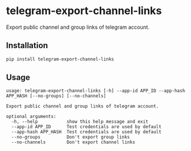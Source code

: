# telegram-export-channel-links

Export public channel and group links of telegram account.

## Installation

``` sh
pip install telegram-export-channel-links
```

## Usage

```
usage: telegram-export-channel-links [-h] --app-id APP_ID --app-hash APP_HASH [--no-groups] [--no-channels]

Export public channel and group links of telegram account.

optional arguments:
  -h, --help           show this help message and exit
  --app-id APP_ID      Test credentials are used by default
  --app-hash APP_HASH  Test credentials are used by default
  --no-groups          Don't export group links
  --no-channels        Don't export channel links
```
